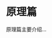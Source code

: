 <!--
 * Author  hailie.pan
 * Date  2023-03-02 15:12:45
 * LastEditors  hailie.pan
 * LastEditTime  2023-08-29 17:45:58
 * Description
-->

# 原理篇

原理篇主要介绍...
